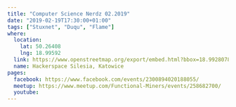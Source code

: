 ```yaml
---
title: "Computer Science Nerdz 02.2019"
date: "2019-02-19T17:30:00+01:00"
tags: ["Stuxnet", "Duqu", "Flame"]
where:
  location:
    lat: 50.26408
    lng: 18.99592
  link: https://www.openstreetmap.org/export/embed.html?bbox=18.992807865142826%2C50.263001078887285%2C18.998993039131168%2C50.265159763081904&layer=mapnik&marker=50.264079575913314%2C18.995900452136993
  name: Hackerspace Silesia, Katowice
pages:
  facebook: https://www.facebook.com/events/2300894020188055/
  meetup: https://www.meetup.com/Functional-Miners/events/258682700/
  youtube:
---
```


<section>
  <schedule>
    <person-profile
      avatar="wojciech_gawronski.jpg"
      name="Wojciech Gawronski"
      bio="Software Engineer and Cloud Architect"
      title="Stuxnet, Duqu and Flame"
      abstract="Stuxnet is one of the most complicated hardware hacks in the history of computer security - for both political and technical reasons. However, history, origin and what happened beyond is as interesting as technical part. I will do my best to show you a complete story behind, with technical details included."
      social='{ "twitter": "https://twitter.com/afronski", "github": "https://github.com/afronski", "linkedin": "https://www.linkedin.com/in/afronski", "facebook": "https://www.facebook.com/afronski", "www": "http://afronski.pl" }'>
    </person-profile>
  </schedule>
</section>

